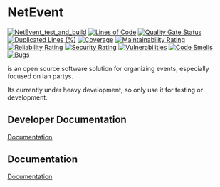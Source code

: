 # NetEvent

[![NetEvent_test_and_build](https://github.com/Lan2Play/NetEvent/actions/workflows/test_and_build.yml/badge.svg)](https://github.com/Lan2Play/NetEvent/actions/workflows/test_and_build.yml)
[![Lines of Code](https://sonarcloud.io/api/project_badges/measure?project=Lan2Play_NetEvent&metric=ncloc)](https://sonarcloud.io/summary/new_code?id=Lan2Play_NetEvent)
[![Quality Gate Status](https://sonarcloud.io/api/project_badges/measure?project=Lan2Play_NetEvent&metric=alert_status)](https://sonarcloud.io/summary/new_code?id=Lan2Play_NetEvent)
[![Duplicated Lines (%)](https://sonarcloud.io/api/project_badges/measure?project=Lan2Play_NetEvent&metric=duplicated_lines_density)](https://sonarcloud.io/summary/new_code?id=Lan2Play_NetEvent)
[![Coverage](https://sonarcloud.io/api/project_badges/measure?project=Lan2Play_NetEvent&metric=coverage)](https://sonarcloud.io/summary/new_code?id=Lan2Play_NetEvent)
[![Maintainability Rating](https://sonarcloud.io/api/project_badges/measure?project=Lan2Play_NetEvent&metric=sqale_rating)](https://sonarcloud.io/summary/new_code?id=Lan2Play_NetEvent)
[![Reliability Rating](https://sonarcloud.io/api/project_badges/measure?project=Lan2Play_NetEvent&metric=reliability_rating)](https://sonarcloud.io/summary/new_code?id=Lan2Play_NetEvent)
[![Security Rating](https://sonarcloud.io/api/project_badges/measure?project=Lan2Play_NetEvent&metric=security_rating)](https://sonarcloud.io/summary/new_code?id=Lan2Play_NetEvent)
[![Vulnerabilities](https://sonarcloud.io/api/project_badges/measure?project=Lan2Play_NetEvent&metric=vulnerabilities)](https://sonarcloud.io/summary/new_code?id=Lan2Play_NetEvent)
[![Code Smells](https://sonarcloud.io/api/project_badges/measure?project=Lan2Play_NetEvent&metric=code_smells)](https://sonarcloud.io/summary/new_code?id=Lan2Play_NetEvent)
[![Bugs](https://sonarcloud.io/api/project_badges/measure?project=Lan2Play_NetEvent&metric=bugs)](https://sonarcloud.io/summary/new_code?id=Lan2Play_NetEvent)

is an open source software solution for organizing events, especially focused on lan partys.

Its currently under heavy development, so only use it for testing or development.

## Developer Documentation

[Documentation](https://netevent.lan2play.de/develop/quickstart.html)

## Documentation

[Documentation](https://netevent.lan2play.de/)